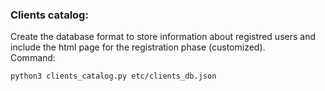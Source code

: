 ### Clients catalog:
Create the database format to store information about registred users and include the html page for the registration phase (customized).\
Command:

``
python3 clients_catalog.py etc/clients_db.json
``
